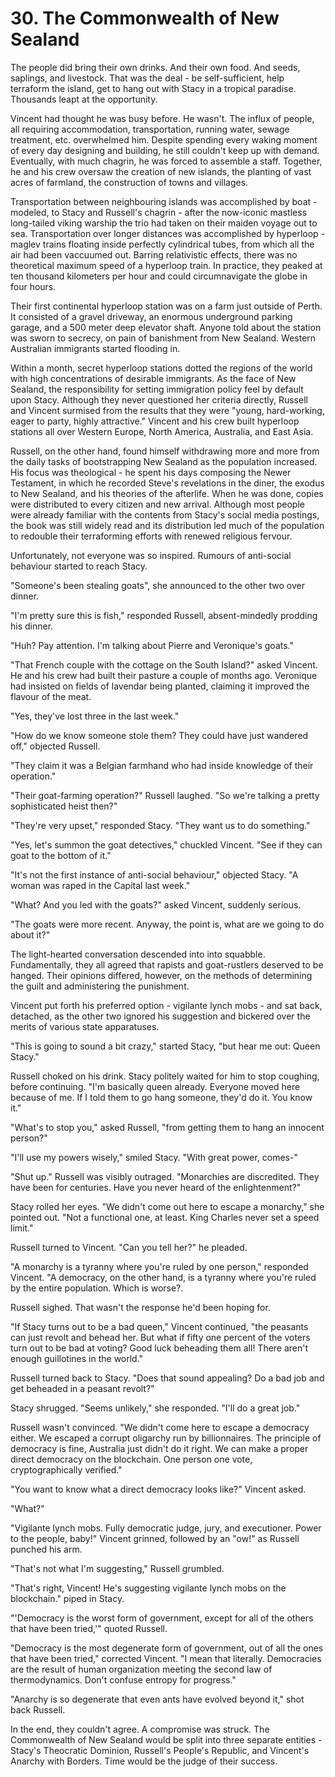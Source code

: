 # 30. The Commonwealth of New Sealand

The people did bring their own drinks. And their own food. And seeds, saplings, and livestock. That was the deal - be self-sufficient, help terraform the island, get to hang out with Stacy in a tropical paradise. Thousands leapt at the opportunity.

Vincent had thought he was busy before. He wasn't. The influx of people, all requiring accommodation, transportation, running water, sewage treatment, etc. overwhelmed him. Despite spending every waking moment of every day designing and building, he still couldn't keep up with demand. Eventually, with much chagrin, he was forced to assemble a staff. Together, he and his crew oversaw the creation of new islands, the planting of vast acres of farmland, the construction of towns and villages.

Transportation between neighbouring islands was accomplished by boat - modeled, to Stacy and Russell's chagrin - after the now-iconic mastless long-tailed viking warship the trio had taken on their maiden voyage out to sea. Transportation over longer distances was accomplished by hyperloop - maglev trains floating inside perfectly cylindrical tubes, from which all the air had been vaccuumed out. Barring relativistic effects, there was no theoretical maximum speed of a hyperloop train. In practice, they peaked at ten thousand kilometers per hour and could circumnavigate the globe in four hours.

Their first continental hyperloop station was on a farm just outside of Perth. It consisted of a gravel driveway, an enormous underground parking garage, and a 500 meter deep elevator shaft. Anyone told about the station was sworn to secrecy, on pain of banishment from New Sealand. Western Australian immigrants started flooding in.

Within a month, secret hyperloop stations dotted the regions of the world with high concentrations of desirable immigrants. As the face of New Sealand, the responsibility for setting immigration policy feel by default upon Stacy. Although they never questioned her criteria directly, Russell and Vincent surmised from the results that they were "young, hard-working, eager to party, highly attractive." Vincent and his crew built hyperloop stations all over Western Europe, North America, Australia, and East Asia.

Russell, on the other hand, found himself withdrawing more and more from the daily tasks of bootstrapping New Sealand as the population increased. His focus was theological - he spent his days composing the Newer Testament, in which he recorded Steve's revelations in the diner, the exodus to New Sealand, and his theories of the afterlife. When he was done, copies were distributed to every citizen and new arrival. Although most people were already familiar with the contents from Stacy's social media postings, the book was still widely read and its distribution led much of the population to redouble their terraforming efforts with renewed religious fervour.

Unfortunately, not everyone was so inspired. Rumours of anti-social behaviour started to reach Stacy.

"Someone's been stealing goats", she announced to the other two over dinner.

"I'm pretty sure this is fish," responded Russell, absent-mindedly prodding his dinner.

"Huh? Pay attention. I'm talking about Pierre and Veronique's goats."

"That French couple with the cottage on the South Island?" asked Vincent. He and his crew had built their pasture a couple of months ago. Veronique had insisted on fields of lavendar being planted, claiming it improved the flavour of the meat.

"Yes, they've lost three in the last week."

"How do we know someone stole them? They could have just wandered off," objected Russell.

"They claim it was a Belgian farmhand who had inside knowledge of their operation."

"Their goat-farming operation?" Russell laughed. "So we're talking a pretty sophisticated heist then?"

"They're very upset," responded Stacy. "They want us to do something."

"Yes, let's summon the goat detectives," chuckled Vincent. "See if they can goat to the bottom of it."

"It's not the first instance of anti-social behaviour," objected Stacy. "A woman was raped in the Capital last week."

"What? And you led with the goats?" asked Vincent, suddenly serious.

"The goats were more recent. Anyway, the point is, what are we going to do about it?"

The light-hearted conversation descended into into squabble. Fundamentally, they all agreed that rapists and goat-rustlers deserved to be hanged. Their opinions differed, however, on the methods of determining the guilt and administering the punishment.

Vincent put forth his preferred option - vigilante lynch mobs - and sat back, detached, as the other two ignored his suggestion and bickered over the merits of various state apparatuses.

"This is going to sound a bit crazy," started Stacy, "but hear me out: Queen Stacy."

Russell choked on his drink. Stacy politely waited for him to stop coughing, before continuing. "I'm basically queen already. Everyone moved here because of me. If I told them to go hang someone, they'd do it. You know it."

"What's to stop you," asked Russell, "from getting them to hang an innocent person?"

"I'll use my powers wisely," smiled Stacy. "With great power, comes-"

"Shut up." Russell was visibly outraged. "Monarchies are discredited. They have been for centuries. Have you never heard of the enlightenment?"

Stacy rolled her eyes. "We didn't come out here to escape a monarchy," she pointed out. "Not a functional one, at least. King Charles never set a speed limit."

Russell turned to Vincent. "Can you tell her?" he pleaded.

"A monarchy is a tyranny where you're ruled by one person," responded Vincent. "A democracy, on the other hand, is a tyranny where you're ruled by the entire population. Which is worse?.

Russell sighed. That wasn't the response he'd been hoping for.

"If Stacy turns out to be a bad queen," Vincent continued, "the peasants can just revolt and behead her. But what if fifty one percent of the voters turn out to be bad at voting? Good luck beheading them all! There aren't enough guillotines in the world."

Russell turned back to Stacy. "Does that sound appealing? Do a bad job and get beheaded in a peasant revolt?"

Stacy shrugged. "Seems unlikely," she responded. "I'll do a great job."

Russell wasn't convinced. "We didn't come here to escape a democracy either. We escaped a corrupt oligarchy run by billionnaires. The principle of democracy is fine, Australia just didn't do it right. We can make a proper direct democracy on the blockchain. One person one vote, cryptographically verified."

"You want to know what a direct democracy looks like?" Vincent asked.

"What?"

"Vigilante lynch mobs. Fully democratic judge, jury, and executioner. Power to the people, baby!" Vincent grinned, followed by an "ow!" as Russell punched his arm.

"That's not what I'm suggesting," Russell grumbled.

"That's right, Vincent! He's suggesting vigilante lynch mobs on the blockchain." piped in Stacy.

"'Democracy is the worst form of government, except for all of the others that have been tried,'" quoted Russell.

"Democracy is the most degenerate form of government, out of all the ones that have been tried," corrected Vincent. "I mean that literally. Democracies are the result of human organization meeting the second law of thermodynamics. Don't confuse entropy for progress."

"Anarchy is so degenerate that even ants have evolved beyond it," shot back Russell.

In the end, they couldn't agree. A compromise was struck. The Commonwealth of New Sealand would be split into three separate entities - Stacy's Theocratic Dominion, Russell's People's Republic, and Vincent's Anarchy with Borders. Time would be the judge of their success.
